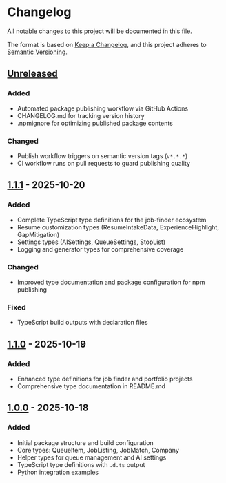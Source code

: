 # Changelog

All notable changes to this project will be documented in this file.

The format is based on [Keep a Changelog](https://keepachangelog.com/en/1.0.0/),
and this project adheres to [Semantic Versioning](https://semver.org/spec/v2.0.0.html).

## [Unreleased]

### Added
- Automated package publishing workflow via GitHub Actions
- CHANGELOG.md for tracking version history
- .npmignore for optimizing published package contents

### Changed
- Publish workflow triggers on semantic version tags (`v*.*.*`)
- CI workflow runs on pull requests to guard publishing quality

## [1.1.1] - 2025-10-20

### Added
- Complete TypeScript type definitions for the job-finder ecosystem
- Resume customization types (ResumeIntakeData, ExperienceHighlight, GapMitigation)
- Settings types (AISettings, QueueSettings, StopList)
- Logging and generator types for comprehensive coverage

### Changed
- Improved type documentation and package configuration for npm publishing

### Fixed
- TypeScript build outputs with declaration files

## [1.1.0] - 2025-10-19

### Added
- Enhanced type definitions for job finder and portfolio projects
- Comprehensive type documentation in README.md

## [1.0.0] - 2025-10-18

### Added
- Initial package structure and build configuration
- Core types: QueueItem, JobListing, JobMatch, Company
- Helper types for queue management and AI settings
- TypeScript type definitions with `.d.ts` output
- Python integration examples

[Unreleased]: https://github.com/Jdubz/job-finder-shared-types/compare/v1.1.1...HEAD
[1.1.1]: https://github.com/Jdubz/job-finder-shared-types/compare/v1.1.0...v1.1.1
[1.1.0]: https://github.com/Jdubz/job-finder-shared-types/compare/v1.0.0...v1.1.0
[1.0.0]: https://github.com/Jdubz/job-finder-shared-types/releases/tag/v1.0.0
